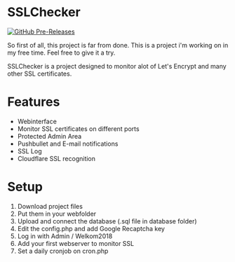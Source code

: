 # SSLChecker

[![GitHub Pre-Releases](https://img.shields.io/github/downloads-pre/pernodpepper/sslchecker/latest/total.svg)](https://github.com/pernodpepper/SSLChecker/archive/0.6.3.zip)

So first of all, this project is far from done. This is a project i'm working on in my free time. Feel free to give it a try.

SSLChecker is a project designed to monitor alot of Let's Encrypt and many other SSL certificates.

# Features
- Webinterface
- Monitor SSL certificates on different ports
- Protected Admin Area
- Pushbullet and E-mail notifications
- SSL Log
- Cloudflare SSL recognition

# Setup
1. Download project files
2. Put them in your webfolder
3. Upload and connect the database (.sql file in database folder)
4. Edit the config.php and add Google Recaptcha key
5. Log in with Admin / Welkom2018
6. Add your first webserver to monitor SSL
7. Set a daily cronjob on cron.php
